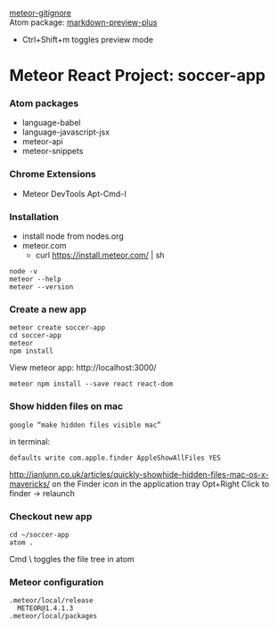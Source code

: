 
[meteor-gitignore](https://gist.github.com/iMunshi/d69dba7b89eff38d68cd)
<br/>
Atom package: [markdown-preview-plus ](https://atom.io/packages/markdown-preview-plus)
* Ctrl+Shift+m toggles preview mode

# Meteor React Project: soccer-app
### Atom packages
* language-babel
* language-javascript-jsx
* meteor-api
* meteor-snippets
### Chrome Extensions
* Meteor DevTools
	Apt-Cmd-I

### Installation
* install node from nodes.org
* meteor.com
  * curl https://install.meteor.com/ | sh
```
node -v
meteor --help
meteor --version
```
### Create a new app
```
meteor create soccer-app
cd soccer-app
meteor
npm install
```
View meteor app: http://localhost:3000/
```
meteor npm install --save react react-dom
```
### Show hidden files on mac
```
google “make hidden files visible mac”
```
in terminal:
```
defaults write com.apple.finder AppleShowAllFiles YES
```
http://ianlunn.co.uk/articles/quickly-showhide-hidden-files-mac-os-x-mavericks/
on the Finder icon in the application tray
	Opt+Right Click to finder -> relaunch
### Checkout new app
```
cd ~/soccer-app
atom .
```
Cmd \ toggles the file tree in atom
### Meteor configuration
```
.meteor/local/release
  METEOR@1.4.1.3
.meteor/local/packages
```
